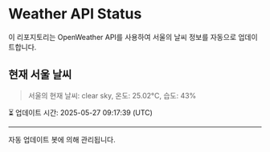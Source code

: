 
# Weather API Status

이 리포지토리는 OpenWeather API를 사용하여 서울의 날씨 정보를 자동으로 업데이트합니다.

## 현재 서울 날씨
> 서울의 현재 날씨: clear sky, 온도: 25.02°C, 습도: 43%

⏳ 업데이트 시간: 2025-05-27 09:17:39 (UTC)

---
자동 업데이트 봇에 의해 관리됩니다.
